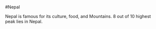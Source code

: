 #Nepal
Nepal is famous for its culture, food, and Mountains. 8 out of 10 highest peak lies in Nepal.